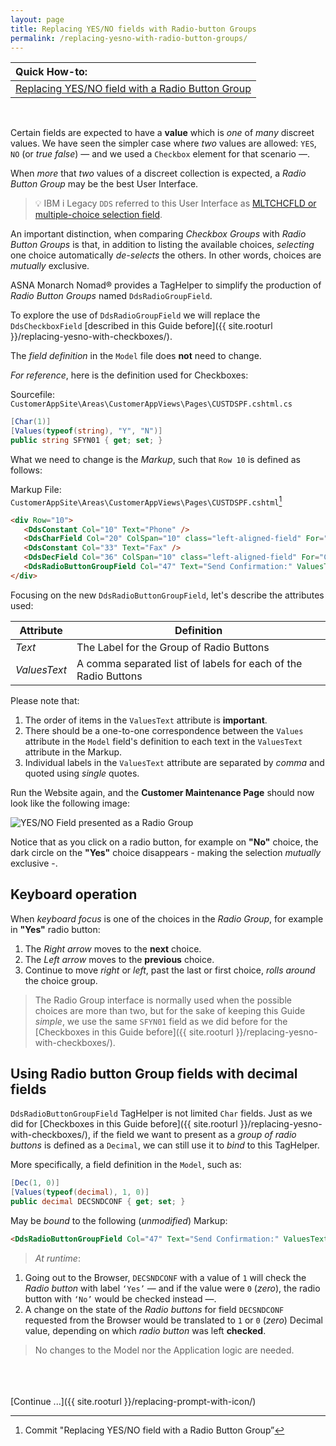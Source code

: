 ```yaml
---
layout: page
title: Replacing YES/NO fields with Radio-button Groups
permalink: /replacing-yesno-with-radio-button-groups/
---
```

| Quick How-to: 
|:-------------
| [Replacing YES/NO field with a Radio Button Group](https://github.com/ASNA/SunFarm/search?q=Replacing+YES%2FNO+field+with+a+Radio+Button+Group&type=commits)

<br>

Certain fields are expected to have a **value** which is *one* of *many* discreet values. We have seen the simpler case where *two* values are allowed: `YES`, `NO` (or *true* *false*) — and we used a `Checkbox` element for that scenario —.

When *more* that *two* values of a discreet collection is expected, a *Radio Button Group* may be the best User Interface.

>&#128161; IBM i Legacy `DDS` referred to this User Interface as [MLTCHCFLD or multiple-choice selection field](https://www.ibm.com/support/knowledgecenter/en/ssw_ibm_i_72/rzakc/rzakcmstmltchcf.htm).

An important distinction, when comparing *Checkbox Groups* with *Radio Button Groups* is that, in addition to listing the available choices, *selecting* one choice automatically *de-selects* the others. In other words, choices are *mutually* exclusive.

ASNA Monarch Nomad&reg; provides a TagHelper to simplify the production of *Radio Button Groups* named `DdsRadioGroupField`.

To explore the use of `DdsRadioGroupField` we will replace the `DdsCheckboxField`  [described in this Guide before]({{ site.rooturl }}/replacing-yesno-with-checkboxes/).

The *field definition* in the `Model` file does **not** need to change.

*For reference*, here is the definition used for Checkboxes:

Sourcefile: `CustomerAppSite\Areas\CustomerAppViews\Pages\CUSTDSPF.cshtml.cs`

```cs
[Char(1)]
[Values(typeof(string), "Y", "N")]
public string SFYN01 { get; set; }
```

What we need to change is the *Markup*, such that `Row 10` is defined as follows:

Markup File: `CustomerAppSite\Areas\CustomerAppViews\Pages\CUSTDSPF.cshtml`[^1]

```html
<div Row="10">
   <DdsConstant Col="10" Text="Phone" />
   <DdsCharField Col="20" ColSpan="10" class="left-aligned-field" For="CUSTREC.SFPHONE" VirtualRowCol="14,27"  />
   <DdsConstant Col="33" Text="Fax" />
   <DdsDecField Col="36" ColSpan="10" class="left-aligned-field" For="CUSTREC.SFFAX" VirtualRowCol="13,27" EditWord="(   )   -    " tabIndex=8 />
   <DdsRadioButtonGroupField Col="47" Text="Send Confirmation:" ValuesText="'Yes','No'" For="CUSTREC.SFYN01" VirtualRowCol="18,27" />
</div>
```

Focusing on the new `DdsRadioButtonGroupField`, let's describe the attributes used:

| Attribute    | Definition 
| ------------ | ---
| *Text*       | The Label for the Group of Radio Buttons
| *ValuesText* | A comma separated list of labels for each of the Radio Buttons

Please note that:
1. The order of items in the `ValuesText` attribute is **important**.
2. There should be a one-to-one correspondence between the `Values` attribute in the `Model` field's definition to each text in the `ValuesText` attribute in the Markup.
3. Individual labels in the `ValuesText` attribute are separated by *comma* and quoted using *single* quotes.

Run the Website again, and the **Customer Maintenance Page** should now look like the following image:

![YES/NO Field presented as a Radio Group](/images/page-two-radio-grp-01.png/)

Notice that as you click on a radio button, for example on **"No"** choice, the dark circle on the **"Yes"** choice disappears - making the selection *mutually* exclusive -. 

## Keyboard operation

When *keyboard focus* is one of the choices in the *Radio Group*, for example in **"Yes"** radio button:

1. The *Right arrow* moves to the **next** choice.
2. The *Left arrow* moves to the **previous** choice.
3. Continue to move *right* or *left*, past the last or first choice, *rolls around* the choice group.

>The Radio Group interface is normally used when the possible choices are more than two, but for the sake of keeping this Guide *simple*, we use the same `SFYN01` field as we did before for the [Checkboxes in this Guide before]({{ site.rooturl }}/replacing-yesno-with-checkboxes/).
  

## Using Radio button Group fields with decimal fields

`DdsRadioButtonGroupField` TagHelper is not limited `Char` fields. Just as we did for [Checkboxes in this Guide before]({{ site.rooturl }}/replacing-yesno-with-checkboxes/), if the field we want to present as a *group of radio buttons* is defined as a `Decimal`, we can still use it to *bind* to this TagHelper.

More specifically, a field definition in the `Model`, such as:

```cs
[Dec(1, 0)]
[Values(typeof(decimal), 1, 0)]
public decimal DECSNDCONF { get; set; }
```

May be *bound* to the following (*unmodified*) Markup:

```html
<DdsRadioButtonGroupField Col="47" Text="Send Confirmation:" ValuesText="'Yes','No'" For="CUSTREC.DECSNDCONF" VirtualRowCol="18,27" />
```

>*At runtime*:

1. Going out to the Browser, `DECSNDCONF` with a value of `1` will check the *Radio button* with label `‘Yes’` — and if the value were `0` (*zero*), the radio button with `‘No’` would be checked instead —.
2. A change on the state of the *Radio buttons* for field `DECSNDCONF` requested from the Browser would be translated to `1` or `0` (*zero*) Decimal value, depending on which *radio button* was left **checked**.

>No changes to the Model nor the Application logic are needed.

<br>
<br>
<br>
[Continue ...]({{ site.rooturl }}/replacing-prompt-with-icon/)

[^1]: Commit "Replacing YES/NO field with a Radio Button Group”
